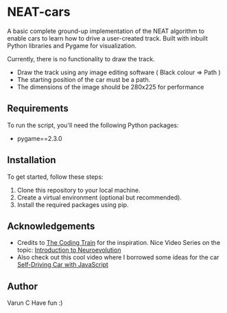 # NEAT-cars
A basic complete ground-up implementation of the NEAT algorithm to enable cars to learn how to drive a user-created track.
Built with inbuilt Python libraries and Pygame for visualization.

Currently, there is no functionality to draw the track.
- Draw the track using any image editing software ( Black colour => Path )
- The starting position of the car must be a path.
- The dimensions of the image should be 280x225 for performance

## Requirements
To run the script, you'll need the following Python packages:
- pygame==2.3.0

## Installation
To get started, follow these steps:

1. Clone this repository to your local machine.
2. Create a virtual environment (optional but recommended).
3. Install the required packages using pip.

## Acknowledgements
- Credits to [The Coding Train](https://www.youtube.com/@TheCodingTrain) for the inspiration. Nice Video Series on the topic: [Introduction to Neuroevolution](https://www.youtube.com/watch?v=lu5ul7z4icQ)
- Also check out this cool video where I borrowed some ideas for the car [Self-Driving Car with JavaScript](https://www.youtube.com/watch?v=Rs_rAxEsAvI&t=6s)

## Author
Varun C
Have fun :)
